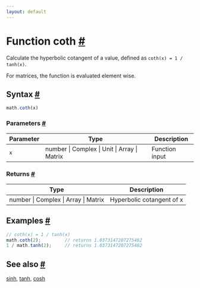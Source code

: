 ```yaml
---
layout: default
---
```


<h1 id="function-coth">Function coth <a href="#function-coth" title="Permalink">#</a></h1>

Calculate the hyperbolic cotangent of a value,
defined as `coth(x) = 1 / tanh(x)`.

For matrices, the function is evaluated element wise.


<h2 id="syntax">Syntax <a href="#syntax" title="Permalink">#</a></h2>

```js
math.coth(x)
```

<h3 id="parameters">Parameters <a href="#parameters" title="Permalink">#</a></h3>

Parameter | Type | Description
--------- | ---- | -----------
`x` | number &#124; Complex &#124; Unit &#124; Array &#124; Matrix | Function input

<h3 id="returns">Returns <a href="#returns" title="Permalink">#</a></h3>

Type | Description
---- | -----------
number &#124; Complex &#124; Array &#124; Matrix | Hyperbolic cotangent of x


<h2 id="examples">Examples <a href="#examples" title="Permalink">#</a></h2>

```js
// coth(x) = 1 / tanh(x)
math.coth(2);         // returns 1.0373147207275482
1 / math.tanh(2);     // returns 1.0373147207275482
```


<h2 id="see-also">See also <a href="#see-also" title="Permalink">#</a></h2>

[sinh](sinh.html),
[tanh](tanh.html),
[cosh](cosh.html)


<!-- Note: This file is automatically generated from source code comments. Changes made in this file will be overridden. -->
